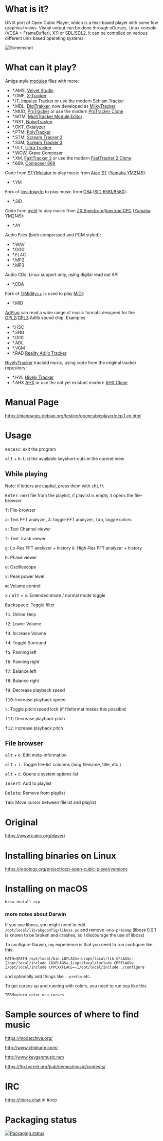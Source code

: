 # What is it?

UNIX port of Open Cubic Player, which is a text-based player with some few graphical views. Visual output can be done through nCurses, Linux console (VCSA + FrameBuffer), X11 or SDL/SDL2. It can be compiled on various different unix based operating systems.

![Screenshot](doc/screenshot-01.png)

# What can it play?

Amiga style [modules](https://en.wikipedia.org/wiki/Module_file) files with more: <!-- http://fileformats.archiveteam.org/wiki/Amiga_Module -->
- \*.AMS, [Velvet Studio](http://www.pouet.net/prod.php?which=64890)
- \*.DMF, [X-Tracker](http://www.pouet.net/prod.php?which=55233)
- \*.IT, [Impulse Tracker](https://en.wikipedia.org/wiki/Impulse_Tracker) or use the modern [Schism Tracker](http://schismtracker.org/)
- \*.MDL, [DigiTrakker](http://www.pouet.net/prod.php?which=13371), now developed as [MilkyTracker](https://en.wikipedia.org/wiki/MilkyTracker)
- \*.MOD, [ProTracker](https://en.wikipedia.org/wiki/ProTracker) or use the modern [ProTracker Clone](https://github.com/8bitbubsy/pt2-clone)
- \*.MTM, [MultiTracker Module Editor](http://www.pouet.net/prod.php?which=13362)<!-- - \*.MXM, mxmplayer - mini GUS player, intermediate file format to support .XM and similiar files -->
- \*.NST, [NoiseTracker](https://en.wikipedia.org/wiki/NoiseTracker)
- \*.OKT, [Oktalyzer](http://www.robotplanet.dk/amiga/oktalyzer/)<!-- https://www.wikidata.org/wiki/Q21041560 -->
- \*.PTM, [PolyTracker](http://justsolve.archiveteam.org/wiki/Poly_Tracker_module)
- \*.STM, [Scream Tracker 2](https://en.wikipedia.org/wiki/Scream_Tracker)
- \*.S3M, [Scream Tracker 3](https://en.wikipedia.org/wiki/Scream_Tracker)
- \*.ULT, [Ultra Tracker](http://www.pouet.net/prod.php?which=63386)
- \*.WOW, Grave Composer <!-- http://fileformats.archiveteam.org/wiki/Grave_Composer_module -->
- \*.XM, [FastTracker 2](https://en.wikipedia.org/wiki/FastTracker_2) or use the modern [FastTracker 2 Clone](https://github.com/8bitbubsy/ft2-clone)
- \*.669, [Composer 669](http://www.pouet.net/prod.php?which=63357) <!-- https://www.wikidata.org/wiki/Q9135198 -->

Code from [STYMulator](http://atariarea.krap.pl/stymulator/) to play music from [Atari ST](https://en.wikipedia.org/wiki/Atari_ST#Technical_specifications) \([Yamaha YM2149](https://en.wikipedia.org/wiki/General_Instrument_AY-3-8910)\):
- \*.YM

Fork of [libsidplayfp](https://sourceforge.net/p/sidplay-residfp/wiki/Home/) to play music from [C64](https://en.wikipedia.org/wiki/Commodore_64) \([SID 6581/8580](https://en.wikipedia.org/wiki/MOS_Technology_6581)\):
- \*.SID

Code from [aylet](http://www.svgalib.org/rus/aylet.html) to play music from [ZX Spectrum](https://en.wikipedia.org/wiki/ZX_Spectrum)/[Amstrad CPC](https://en.wikipedia.org/wiki/Amstrad_CPC) \([Yamaha YM2149](https://en.wikipedia.org/wiki/General_Instrument_AY-3-8910)\):
- \*.AY

Audio Files (both compressed and PCM styled):
- \*.WAV
- \*.OGG
- \*.FLAC
- \*.MP2
- \*.MP3

Audio CDs: Linux support only, using digital read out API
- \*.CDA

Fork of [TiMidity++](http://timidity.sourceforge.net/) is used to play [MIDI](https://en.wikipedia.org/wiki/MIDI#General_MIDI):
- \*.MID

[AdPlug](http://adplug.github.io/) can read a wide range of music formats designed for the [OPL2](https://en.wikipedia.org/wiki/Yamaha_YM3812)/[OPL3](https://en.wikipedia.org/wiki/Yamaha_YMF262) Adlib sound chip. Examples:
- \*.HSC
- \*.SNG
- \*.D00
- \*.ADL
- \*.VGM
- \*.RAD [Reality Adlib Tracker](https://www.3eality.com/productions/reality-adlib-tracker)

[HivelyTracker](http://www.hivelytracker.co.uk/) tracked music, using code from the original tracker repository:
- \*.HVL [Hively Tracker](https://github.com/pete-gordon/hivelytracker)
- \*.AHX [AHX](http://amigascne.org/abyss/ahx/) or use the not yet existant modern [AHX Clone](https://github.com/8bitbubsy/ahx-clone)

# Manual Page

https://manpages.debian.org/testing/opencubicplayer/ocp.1.en.html

# Usage

<kbd>esc</kbd><kbd>esc</kbd>: exit the program

<kbd>alt</kbd> + <kbd>k</kbd>: List the available keyshort-cuts in the current view

## While playing

Note: if letters are capital, press them with <kbd>shift</kbd>

<kbd>Enter</kbd>: next file from the playlist, if playlist is empty it opens the file-browser

<kbd>f</kbd>: File-browser

<kbd>a</kbd>: Text FFT analyzer, <kbd>A</kbd>: toggle FFT analyzer, <kbd>tab</kbd>, toggle colors

<kbd>c</kbd>: Text Channel viewer

<kbd>t</kbd>: Text Track viewer

<kbd>g</kbd>: Lo-Res FFT analyzer + history
<kbd>G</kbd>: High-Res FFT analyzer + history

<kbd>b</kbd>: Phase viewer

<kbd>o</kbd>: Oscilloscope

<kbd>v</kbd>: Peak power level

<kbd>m</kbd>: Volume control

<kbd>x</kbd> / <kbd>alt</kbd> + <kbd>x</kbd>: Extended mode / normal mode toggle

<kbd>Backspace</kbd>: Toggle filter

<kbd>f1</kbd>: Online Help

<kbd>f2</kbd>: Lower Volume

<kbd>f3</kbd>: Increase Volume

<kbd>f4</kbd>: Toggle Surround

<kbd>f5</kbd>: Panning left

<kbd>f6</kbd>: Panning right

<kbd>f7</kbd>: Balance left

<kbd>f8</kbd>: Balance right

<kbd>f9</kbd>: Decrease playback speed

<kbd>f10</kbd>: Increase playback speed

<kbd>\\</kbd>: Toggle pitch/speed lock (if fileformat makes this possible)

<kbd>f11</kbd>: Decrease playback pitch

<kbd>f12</kbd>: Increase playback pitch

## File browser

<kbd>alt</kbd> + <kbd>e</kbd>: Edit meta-information

<kbd>alt</kbd> + <kbd>i</kbd>: Toggle file-list columns (long filename, title, etc.)

<kbd>alt</kbd> + <kbd>c</kbd>: Opens a system options list

<kbd>Insert</kbd>: Add to playlist

<kbd>Delete</kbd>: Remove from playlist

<kbd>Tab</kbd>: Move cursor between filelist and playlist

# Original

https://www.cubic.org/player/

# Installing binaries on Linux

https://repology.org/project/ocp-open-cubic-player/versions

# Installing on macOS

`brew install ocp`

### more notes about Darwin

If you use liboss, you might need to edit `/opt/local/lib/pkgconfig/liboss.pc` and remove `-Wno-precomp` (liboss 0.0.1 is known to be broken and crashes, so I discourage the use of liboss)

To configure Darwin, my experience is that you need to run configure like this:

`PATH=$PATH:/opt/local/bin LDFLAGS=-L/opt/local/lib CFLAGS=-I/opt/local/include CXXFLAGS=-I/opt/local/include CPPFLAGS=-I/opt/local/include CPPCXXFLAGS=-I/opt/local/include ./configure`

and optionally add things like `--prefix` etc.

To get curses up and running with colors, you need to run ocp like this

`TERM=xterm-color ocp-curses`

# Sample sources of where to find music

https://modarchive.org/

http://www.chiptune.com/

http://www.keygenmusic.net/

https://ftp.hornet.org/pub/demos/music/contests/

# IRC
https://libera.chat in #ocp

# Packaging status

[![Packaging status](https://repology.org/badge/vertical-allrepos/ocp-open-cubic-player.svg)](https://repology.org/project/ocp-open-cubic-player/versions)
